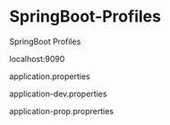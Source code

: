 # SpringBoot-Profiles

SpringBoot Profiles


localhost:9090

application.properties

application-dev.properties

application-prop.proprerties
